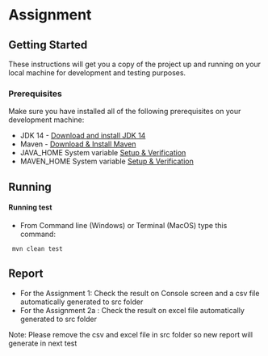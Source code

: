 # Assignment
## Getting Started
These instructions will get you a copy of the project up and running on your local machine for development and testing purposes.

### Prerequisites

Make sure you have installed all of the following prerequisites on your development machine:
* JDK 14 - [Download and install JDK 14](https://www.oracle.com/java/technologies/javase/jdk14-archive-downloads.html)
* Maven - [Download & Install Maven](http://maven.apache.org/)
* JAVA_HOME System variable [Setup & Verification](https://mkyong.com/java/how-to-set-java_home-on-windows-10/)
* MAVEN_HOME System variable [Setup & Verification](https://mkyong.com/maven/how-to-install-maven-in-windows/)
## Running

#### Running test
- From Command line (Windows) or Terminal (MacOS) type this command:
  
```
 mvn clean test
```

## Report

- For the Assignment 1: Check the result on Console screen and a csv file automatically generated to src folder
- For the Assignment 2a : Check the result on excel file automatically generated to src folder

Note: Please remove the csv and excel file in src folder so new report will generate in next test


